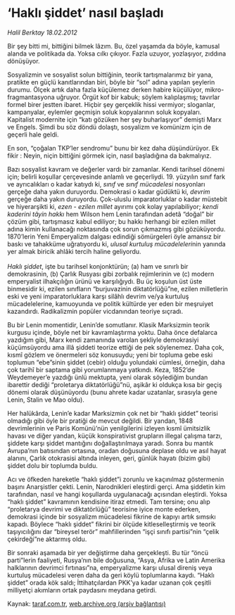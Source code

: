 # ‘Haklı şiddet’ nasıl başladı 

*Halil Berktay 18.02.2012*

<div class="yazi"><p>Bir şey bitti mi, bittiğini bilmek lâzım. Bu, özel yaşamda da böyle, kamusal alanda ve politikada da. Yoksa cılkı çıkıyor. Fazla uzuyor, yozlaşıyor, zıddına dönüşüyor. </p>
<p>Sosyalizmin ve sosyalist solun bittiğinin, teorik tartışmalarımız bir yana, pratikte en güçlü kanıtlarından biri, böyle bir “sol” adına yapılan şeylerin durumu. Ölçek artık daha fazla küçülemez derken habire küçülüyor, mikro-fragmantasyona uğruyor. Örgüt kof bir kabuk; söylem kalıplaşmış; tavırlar formel birer jestten ibaret. Hiçbir şey gerçeklik hissi vermiyor; sloganlar, kampanyalar, eylemler geçmişin soluk kopyalarının soluk kopyaları. Kapitalist modernite için “katı gözüken her şey buharlaşıyor” demişti Marx ve Engels. Şimdi bu söz döndü dolaştı, sosyalizm ve komünizm için de geçerli hale geldi.</p>
<p>En son, “çoğalan TKP’ler sendromu” bunu bir kez daha düşündürüyor. Ek fikir : Neyin, niçin bittiğini görmek için, nasıl başladığına da bakmalıyız.</p>
<p>Bazı sosyalist kavram ve değerler vardı bir zamanlar. Kendi tarihsel dönemi için; belirli koşullar çerçevesinde anlamlı ve geçerliydi. 19. yüzyılın sınıf fark ve ayrıcalıkları o kadar katıydı ki, <i>sınıf</i> ve <i>sınıf mücadelesi</i> nosyonları gerçeğe daha yakın duruyordu. Demokrasi o kadar güdüktü ki, <i>devrim</i> gerçeğe daha yakın duruyordu. Çok-uluslu imparatorluklar o kadar müstebit ve hiyerarşikti ki, <i>ezen - ezilen millet</i> ayırımı çok kolay yapılabiliyor; <i>kendi kaderini tâyin hakkı </i>hem Wilson hem Lenin tarafından adetâ “doğal” bir çözüm gibi, tartışmasız kabul ediliyor; bu hakkı herhangi bir ezilen millet adına kimin kullanacağı<i> </i>noktasında çok sorun çıkmazmış gibi gözüküyordu. 1870’lerin Yeni Emperyalizm dalgası edindiği sömürgeleri öyle amansız bir baskı ve tahakküme uğratıyordu ki, <i>ulusal kurtuluş mücadeleleri</i>nin yanında yer almak biricik ahlâki tercih haline geliyordu.<br/><br/><i>Haklı şiddet</i>, işte bu tarihsel konjonktürün; (a) ham ve sınırlı bir demokrasinin, (b) Çarlık Rusyası gibi zorbalık rejimlerinin ve (c) modern emperyalist ilhakçılığın ürünü ve karşılığıydı. Bu üç koşulun üst üste binmesidir ki, ezilen sınıfların “burjuvazinin diktatörlüğü”ne, ezilen milletlerin eski ve yeni imparatorluklara karşı silâhlı devrim ve/ya kurtuluş mücadelelerine, kamuoyunda ve politik kültürde yer eden bir meşruiyet kazandırdı. Radikalizmin popüler vicdanından teoriye sıçradı.</p>
<p>Bu bir Lenin momentidir, Lenin’de somutlanır. Klasik Marksizmin teorik kurgusu içinde, böyle net bir kavramlaştırma yoktu. Daha önce defalarca yazdığım gibi, Marx kendi zamanında varolan şekliyle demokrasiyi küçümsüyordu ama illâ şiddeti teorize ettiği de pek söylenemez. Daha çok, kısmî gözlem ve önermeleri söz konusuydu; yeni bir topluma gebe eski toplumun “ebe”sinin şiddet (cebir) olduğu yolundaki cümlesi, örneğin, daha çok tarihî bir saptama gibi yorumlanmaya yatkındı. Keza, 1852’de Weydemeyer’e yazdığı ünlü mektupta, yeni olarak söylediğim bundan ibarettir dediği “proletarya diktatörlüğü”nü, aşikâr ki oldukça kısa bir geçiş dönemi olarak düşünüyordu (bunu ahrete kadar uzatanlar, sırasıyla gene Lenin, Stalin ve Mao oldu). </p>
<p>Her halükârda, Lenin’e kadar Marksizmin çok net bir “haklı şiddet” teorisi olmadığı gibi öyle bir pratiği de mevcut değildi. Bir yandan, 1848 devrimlerinin ve Paris Komünü’nün yenilgilerini izleyen kısmî ümitsizlik havası ve diğer yandan, küçük konspirativist grupların illegal çalışma tarzı, şiddete karşı şiddet mantığını doğallaştırılmaya yaradı. Sonra bu mantık Avrupa’nın batısından ortasına, oradan doğusuna deplase oldu ve asıl hayat alanını, Çarlık otokrasisi altında inleyen, geri, günlük hayatı (bizim gibi) şiddet dolu bir toplumda buldu. </p>
<p>Acı ve öfkeden hareketle “haklı şiddet”i zorunlu ve kaçınılmaz göstermenin başını Anarşistler çekti. Lenin, Narodnikleri eleştirdi gerçi. Ama şiddetin kim tarafından, nasıl ve hangi koşullarda uygulanacağı açısından eleştirdi. Yoksa “haklı şiddet” kavramının kendisine itiraz etmedi. Tam tersine; onu alıp “proletarya devrimi ve diktatörlüğü” teorisine iyice monte ederken, demokrasi içinde bir sosyalizm mücadelesi fikrine de kapıyı artık sımsıkı kapadı. Böylece “haklı şiddet” fikrini bir ölçüde kitleselleştirmiş ve teorik taşıyıcılığını dar “bireysel terör” mahfillerinden “işçi sınıfı partisi”nin “çelik çekirdeği”ne aktarmış oldu. </p>
<p>Bir sonraki aşamada bir yer değiştirme daha gerçekleşti. Bu tür “öncü parti”lerin faaliyeti, Rusya’nın bile doğusuna, “Asya, Afrika ve Latin Amerika halklarının devrimci fırtınası”na, emperyalizme karşı ulusal direniş veya kurtuluş mücadelesi veren daha da geri köylü toplumlarına kaydı. “Haklı şiddet” orada kök saldı; İttihatçılardan PKK’ya kadar uzanan çok çeşitli milliyetçi akımların ortak paydasını meydana getirdi.</p>
</div>

Kaynak: [taraf.com.tr](http://www.taraf.com.tr/halil-berktay/makale-hakli-siddet-nasil-basladi.htm), [web.archive.org (arşiv bağlantısı)](http://web.archive.org/web/20131023054807/http://www.taraf.com.tr/halil-berktay/makale-hakli-siddet-nasil-basladi.htm)
